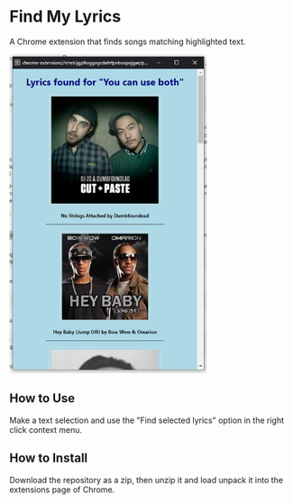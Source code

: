 # Find My Lyrics
A Chrome extension that finds songs matching highlighted text.

<img src="preview.png" width="350">

## How to Use
Make a text selection and use the "Find selected lyrics" option in the right click context menu.

## How to Install
Download the repository as a zip, then unzip it and load unpack it into the extensions page of Chrome.
